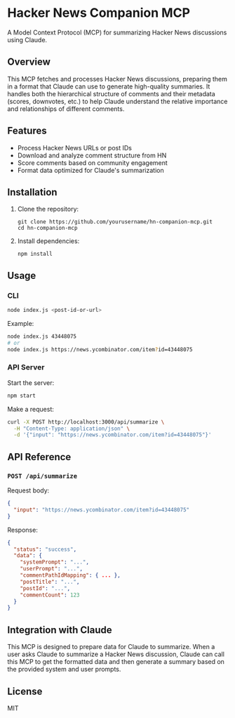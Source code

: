 # Hacker News Companion MCP

A Model Context Protocol (MCP) for summarizing Hacker News discussions using Claude.

## Overview

This MCP fetches and processes Hacker News discussions, preparing them in a format that Claude can use to generate high-quality summaries. It handles both the hierarchical structure of comments and their metadata (scores, downvotes, etc.) to help Claude understand the relative importance and relationships of different comments.

## Features

- Process Hacker News URLs or post IDs
- Download and analyze comment structure from HN
- Score comments based on community engagement
- Format data optimized for Claude's summarization

## Installation

1. Clone the repository:
   ```
   git clone https://github.com/yourusername/hn-companion-mcp.git
   cd hn-companion-mcp
   ```

2. Install dependencies:
   ```
   npm install
   ```

## Usage

### CLI

```bash
node index.js <post-id-or-url>
```

Example:
```bash
node index.js 43448075
# or
node index.js https://news.ycombinator.com/item?id=43448075
```

### API Server

Start the server:
```bash
npm start
```

Make a request:
```bash
curl -X POST http://localhost:3000/api/summarize \
  -H "Content-Type: application/json" \
  -d '{"input": "https://news.ycombinator.com/item?id=43448075"}'
```

## API Reference

### `POST /api/summarize`

Request body:
```json
{
  "input": "https://news.ycombinator.com/item?id=43448075"
}
```

Response:
```json
{
  "status": "success",
  "data": {
    "systemPrompt": "...",
    "userPrompt": "...",
    "commentPathIdMapping": { ... },
    "postTitle": "...",
    "postId": "...",
    "commentCount": 123
  }
}
```

## Integration with Claude

This MCP is designed to prepare data for Claude to summarize. When a user asks Claude to summarize a Hacker News discussion, Claude can call this MCP to get the formatted data and then generate a summary based on the provided system and user prompts.

## License

MIT
